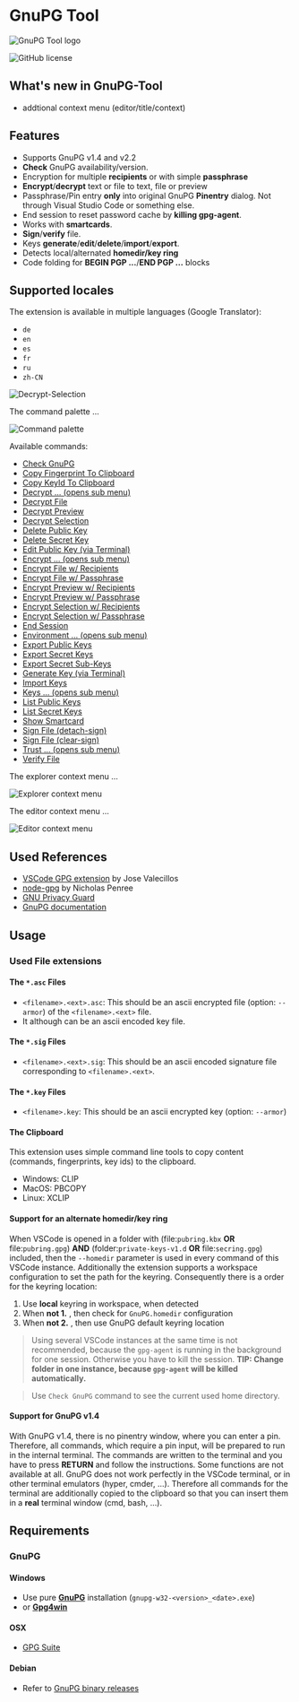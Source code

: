 # GnuPG Tool

![GnuPG Tool logo](https://raw.githubusercontent.com/heilingbrunner/vscode-gnupg-tool/master/images/vscode-gnupg-tool-logo.png)

![GitHub license](https://img.shields.io/badge/license-MIT-blue.svg)

## What's new in GnuPG-Tool

- addtional context menu (editor/title/context)

## Features

- Supports GnuPG v1.4 and v2.2
- __Check__ GnuPG availability/version.
- Encryption for multiple __recipients__ or with simple __passphrase__
- __Encrypt__/__decrypt__ text or file to text, file or preview
- Passphrase/Pin entry __only__ into original GnuPG __Pinentry__ dialog. Not through Visual Studio Code or something else.
- End session to reset password cache by __killing gpg-agent__.
- Works with __smartcards__.
- __Sign__/__verify__ file.
- Keys __generate__/__edit__/__delete__/__import__/__export__.
- Detects local/alternated __homedir/key ring__
- Code folding for __BEGIN PGP ...__/__END PGP ...__ blocks

## Supported locales

The extension is available in multiple languages (Google Translator):

- `de`
- `en`
- `es`
- `fr`
- `ru`
- `zh-CN`

![Decrypt-Selection](https://raw.githubusercontent.com/heilingbrunner/vscode-gnupg-tool/master/images/decryptselection.gif)

The command palette ...

![Command palette](https://raw.githubusercontent.com/heilingbrunner/vscode-gnupg-tool/master/images/command-palette.png)

Available commands:

- [Check GnuPG](https://github.com/heilingbrunner/vscode-gnupg-tool/wiki/Check-GnuPG)
- [Copy Fingerprint To Clipboard](https://github.com/heilingbrunner/vscode-gnupg-tool/wiki/Copy-Fingerprint-To-Clipboard)
- [Copy KeyId To Clipboard](https://github.com/heilingbrunner/vscode-gnupg-tool/wiki/Copy-KeyId-To-Clipboard)
- [Decrypt ... (opens sub menu)](https://github.com/heilingbrunner/vscode-gnupg-tool/wiki/Decrypt-...-(opens-sub-menu))
- [Decrypt File](https://github.com/heilingbrunner/vscode-gnupg-tool/wiki/Decrypt-File)
- [Decrypt Preview](https://github.com/heilingbrunner/vscode-gnupg-tool/wiki/Decrypt-Preview)
- [Decrypt Selection](https://github.com/heilingbrunner/vscode-gnupg-tool/wiki/Decrypt-Selection)
- [Delete Public Key](https://github.com/heilingbrunner/vscode-gnupg-tool/wiki/Delete-Public-Key)
- [Delete Secret Key](https://github.com/heilingbrunner/vscode-gnupg-tool/wiki/Delete-Secret-Key)
- [Edit Public Key (via Terminal)](https://github.com/heilingbrunner/vscode-gnupg-tool/wiki/Edit-Public-Key-(via-Terminal))
- [Encrypt ... (opens sub menu)](https://github.com/heilingbrunner/vscode-gnupg-tool/wiki/Encrypt-...-(opens-sub-menu))
- [Encrypt File w/ Recipients](https://github.com/heilingbrunner/vscode-gnupg-tool/wiki/Encrypt-File-w--Recipients)
- [Encrypt File w/ Passphrase](https://github.com/heilingbrunner/vscode-gnupg-tool/wiki/Encrypt-File-w--Passphrase)
- [Encrypt Preview w/ Recipients](https://github.com/heilingbrunner/vscode-gnupg-tool/wiki/Encrypt-Preview-w--Recipients)
- [Encrypt Preview w/ Passphrase](https://github.com/heilingbrunner/vscode-gnupg-tool/wiki/Encrypt-Preview-w--Passphrase)
- [Encrypt Selection w/ Recipients](https://github.com/heilingbrunner/vscode-gnupg-tool/wiki/Encrypt-Selection-w--Recipients)
- [Encrypt Selection w/ Passphrase](https://github.com/heilingbrunner/vscode-gnupg-tool/wiki/Encrypt-Selection-w--Passphrase)
- [End Session](https://github.com/heilingbrunner/vscode-gnupg-tool/wiki/End-Session)
- [Environment ... (opens sub menu)](https://github.com/heilingbrunner/vscode-gnupg-tool/wiki/Environment-...-(opens-sub-menu))
- [Export Public Keys](https://github.com/heilingbrunner/vscode-gnupg-tool/wiki/Export-Public-Keys)
- [Export Secret Keys](https://github.com/heilingbrunner/vscode-gnupg-tool/wiki/Export-Secret-Keys)
- [Export Secret Sub-Keys](https://github.com/heilingbrunner/vscode-gnupg-tool/wiki/Export-Secret-Sub-Keys)
- [Generate Key (via Terminal)](https://github.com/heilingbrunner/vscode-gnupg-tool/wiki/Generate-Key-(via-Terminal))
- [Import Keys](https://github.com/heilingbrunner/vscode-gnupg-tool/wiki/Import-Keys)
- [Keys ... (opens sub menu)](https://github.com/heilingbrunner/vscode-gnupg-tool/wiki/Keys-...-(opens-sub-menu))
- [List Public Keys](https://github.com/heilingbrunner/vscode-gnupg-tool/wiki/List-Public-Keys)
- [List Secret Keys](https://github.com/heilingbrunner/vscode-gnupg-tool/wiki/List-Secret-Keys)
- [Show Smartcard](https://github.com/heilingbrunner/vscode-gnupg-tool/wiki/Show-Smartcard)
- [Sign File (detach-sign)](https://github.com/heilingbrunner/vscode-gnupg-tool/wiki/Sign-File-(detach-sign))
- [Sign File (clear-sign)](https://github.com/heilingbrunner/vscode-gnupg-tool/wiki/Sign-File-(clear-sign))
- [Trust ... (opens sub menu)](https://github.com/heilingbrunner/vscode-gnupg-tool/wiki/Trust-...-(opens-sub-menu))
- [Verify File](https://github.com/heilingbrunner/vscode-gnupg-tool/wiki/Verify-File)

The explorer context menu ...

![Explorer context menu](https://raw.githubusercontent.com/heilingbrunner/vscode-gnupg-tool/master/images/explorer-context-menu.png)

The editor context menu ...

![Editor context menu](https://raw.githubusercontent.com/heilingbrunner/vscode-gnupg-tool/master/images/editor-context-menu.png)

## Used References

- [VSCode GPG extension](https://marketplace.visualstudio.com/items?itemName=jvalecillos.gpg) by Jose Valecillos
- [node-gpg](https://github.com/drudge/node-gpg) by Nicholas Penree
- [GNU Privacy Guard](https://en.wikipedia.org/wiki/GNU_Privacy_Guard)
- [GnuPG documentation](https://www.gnupg.org/documentation/manuals/gnupg/index.html#SEC_Contents) 

## Usage

### Used File extensions

#### The `*.asc` Files

- `<filename>.<ext>.asc`: This should be an ascii encrypted file (option: `--armor`) of the `<filename>.<ext>` file.
- It although can be an ascii encoded key file.

#### The `*.sig` Files

- `<filename>.<ext>.sig`: This should be an ascii encoded signature file corresponding to `<filename>.<ext>`.

#### The `*.key` Files

- `<filename>.key`: This should be an ascii encrypted key (option: `--armor`)

#### The Clipboard

This extension uses simple command line tools to copy content (commands, fingerprints, key ids) to the clipboard.

- Windows: CLIP
- MacOS: PBCOPY
- Linux: XCLIP

#### Support for an alternate homedir/key ring

When VSCode is opened in a folder with (file:`pubring.kbx` __OR__ file:`pubring.gpg`) __AND__ (folder:`private-keys-v1.d` __OR__ file:`secring.gpg`) included, then the `--homedir` parameter is used in every command of this VSCode instance.
Additionally the extension supports a workspace configuration to set the path for the keyring. Consequently there is a order for the keyring location:

1. Use __local__ keyring in workspace, when detected
2. When __not 1.__ , then check for `GnuPG.homedir` configuration
3. When __not 2.__ , then use GnuPG default keyring location

> Using several VSCode instances at the same time is not recommended, because the `gpg-agent` is running in the background for one session. Otherwise you have to kill the session. __TIP: Change folder in one instance, because `gpg-agent` will be killed automatically.__

> Use `Check GnuPG` command to see the current used home directory.

#### Support for GnuPG v1.4

With GnuPG v1.4, there is no pinentry window, where you can enter a pin. Therefore, all commands, which require a pin input, will be prepared to run in the internal terminal. The commands are written to the terminal and you have to press __RETURN__ and follow the instructions. Some functions are not available at all.
GnuPG does not work perfectly in the VSCode terminal, or in other terminal emulators (hyper, cmder, ...). Therefore all commands for the terminal are additionally copied to the clipboard so that you can insert them in a __real__ terminal window (cmd, bash, ...).

## Requirements

### GnuPG

#### Windows

- Use pure [__GnuPG__](https://www.gnupg.org/ftp/gcrypt/binary/) installation (`gnupg-w32-<version>_<date>.exe`)
- or [__Gpg4win__](https://www.gpg4win.de/)

#### OSX

- [GPG Suite](https://gpgtools.org/)

#### Debian

- Refer to [GnuPG binary releases](https://gnupg.org/download/)
